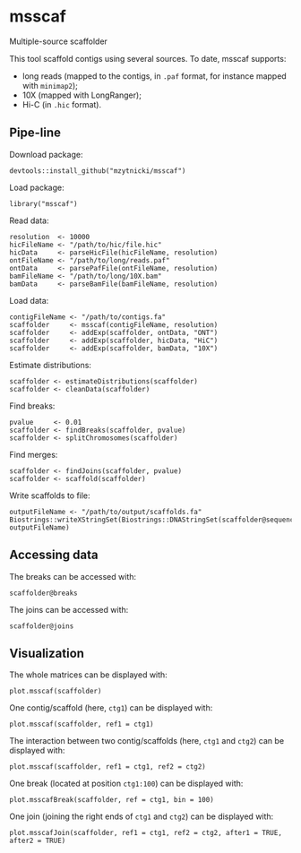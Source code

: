 # msscaf
Multiple-source scaffolder

This tool scaffold contigs using several sources.
To date, msscaf supports:
 - long reads (mapped to the contigs, in `.paf` format, for instance mapped with `minimap2`);
 - 10X (mapped with LongRanger);
 - Hi-C (in `.hic` format).

## Pipe-line

Download package:
```
devtools::install_github("mzytnicki/msscaf")
```

Load package:
```
library("msscaf")
```

Read data:
```
resolution  <- 10000
hicFileName <- "/path/to/hic/file.hic"
hicData     <- parseHicFile(hicFileName, resolution)
ontFileName <- "/path/to/long/reads.paf"
ontData     <- parsePafFile(ontFileName, resolution)
bamFileName <- "/path/to/long/10X.bam"
bamData     <- parseBamFile(bamFileName, resolution)
```

Load data:
```
contigFileName <- "/path/to/contigs.fa"
scaffolder     <- msscaf(contigFileName, resolution)
scaffolder     <- addExp(scaffolder, ontData, "ONT")
scaffolder     <- addExp(scaffolder, hicData, "HiC")
scaffolder     <- addExp(scaffolder, bamData, "10X")
```

Estimate distributions:
```
scaffolder <- estimateDistributions(scaffolder)
scaffolder <- cleanData(scaffolder)
```

Find breaks:
```
pvalue     <- 0.01
scaffolder <- findBreaks(scaffolder, pvalue)
scaffolder <- splitChromosomes(scaffolder)
```

Find merges:
```
scaffolder <- findJoins(scaffolder, pvalue)
scaffolder <- scaffold(scaffolder)
```

Write scaffolds to file:
```
outputFileName <- "/path/to/output/scaffolds.fa"
Biostrings::writeXStringSet(Biostrings::DNAStringSet(scaffolder@sequences), outputFileName)
```


## Accessing data

The breaks can be accessed with:
```
scaffolder@breaks
```
The joins can be accessed with:
```
scaffolder@joins
```


## Visualization

The whole matrices can be displayed with:
```
plot.msscaf(scaffolder)
```

One contig/scaffold (here, `ctg1`) can be displayed with:
```
plot.msscaf(scaffolder, ref1 = ctg1)
```

The interaction between two contig/scaffolds (here, `ctg1` and `ctg2`) can be displayed with:
```
plot.msscaf(scaffolder, ref1 = ctg1, ref2 = ctg2)
```

One break (located at position `ctg1:100`) can be displayed with:
```
plot.msscafBreak(scaffolder, ref = ctg1, bin = 100)
```

One join (joining the right ends of `ctg1` and `ctg2`) can be displayed with:
```
plot.msscafJoin(scaffolder, ref1 = ctg1, ref2 = ctg2, after1 = TRUE, after2 = TRUE)
```
